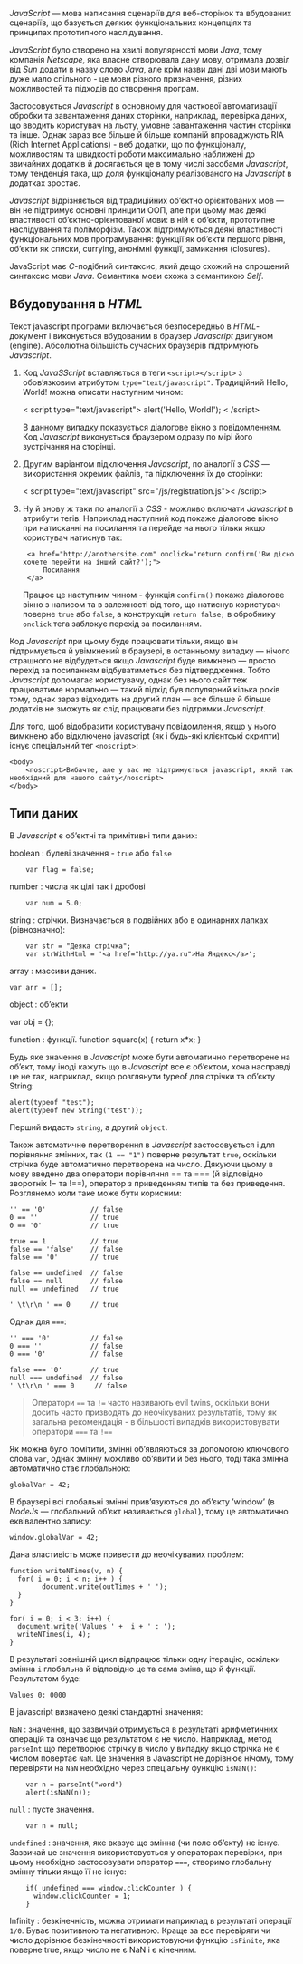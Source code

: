 *JavaScript* — мова написання сценаріїв для веб-сторінок та вбудованих сценаріїв, що базується деяких функціональних концепціях та принципах прототипного наслідування.

*JavaScript* було створено на хвилі популярності мови *Java*, тому компанія *Netscape*, яка власне створювала дану мову, отримала дозвіл від *Sun* додати в назву слово *Java*, але крім назви дані дві мови мають дуже мало спільного - це мови різного призначення, різних можливостей та підходів до створення програм. 

Застосовується *Javascript* в основному для часткової автоматизації обробки та завантаження даних сторінки, наприклад, перевірка даних, що вводить користувач на льоту, умовне завантаження частин сторінки та інше. Однак зараз все більше й більше компаній впроваджують RIA (Rich Internet Applications) - веб додатки, що по функціоналу, можливостям та швидкості роботи максимально наближені до звичайних додатків й досягається це в тому числі засобами *Javascript*, тому тенденція така, що доля функціоналу реалізованого на *Javascript* в додатках зростає.

*Javascript* відрізняється від традиційних об’єктно орієнтованих мов — він не підтримує основні принципи ООП, але при цьому має деякі властивості об’єктно-орієнтованої мови: в ній є об’єкти, прототипне наслідування та поліморфізм. Також підтримуються деякі властивості функціональних мов програмування: функції як об’єкти першого рівня, об’єкти як списки, currying, анонімні функції, замикання (closures).

JavaScript має *C*-подібний синтаксис, який дещо схожий на спрощений синтаксис мови *Java*. Семантика мови схожа з семантикою *Self*.

Вбудовування в *HTML*
----------

Текст javascript програми включається безпосередньо в *HTML*-документ і виконується вбудованим в браузер *Javascript* двигуном (engine). Абсолютна більшість сучасних браузерів підтримують *Javascript*. 

1. Код *JavaSScript* вставляється в теги `<script></script>` з обов’язковим атрибутом `type="text/javascript"`. Традиційний Hello, World! можна описати наступним чином:

    < script type="text/javascript">
      alert('Hello, World!');
    < /script>

    В данному випадку показується діалогове вікно з повідомленням. Код *Javascript* виконується браузером одразу по мірі його зустрічання на сторінці.

2. Другим варіантом підключення *Javascript*, по аналогії з *CSS* — використання окремих файлів, та підключення їх до сторінки:

    < script type="text/javascript" src="/js/registration.js">< /script>

3. Ну й знову ж таки по аналогії з *CSS* - можливо включати *Javascript* в атрибути тегів. Наприклад наступний код покаже діалогове вікно при натисканні на посилання та перейде на нього тільки якщо користувач натиснув так:
 
        <a href="http://anothersite.com" onclick="return confirm('Ви дісно хочете перейти на інший сайт?');">
            Посилання
        </a>
    
    Працює це наступним чином - функція `confirm()` покаже діалогове вікно з написом та в залежності від того, що натиснув користувач поверне `true` або `false`, а конструкція `return false;` в обробнику `onclick` тега заблокує перехід за посиланням. 

Код *Javascript* при цьому буде працювати тільки, якщо він підтримується й увімкнений в браузері, в останньому випадку — нічого страшного не відбудеться якщо *Javascript* буде вимкнено — просто перехід за посиланням відбуватиметься без підтвердження. Тобто *Javascript* допомагає користувачу, однак без нього сайт теж працюватиме нормально — такий підхід був популярний кілька років тому, однак зараз відходить на другий план — все більше й більше додатків не зможуть як слід працювати без підтримки *Javascript*.

Для того, щоб відобразити користувачу повідомлення, якщо у нього вимкнено або відключено javascript (як і будь-які клієнтські скрипти) існує спеціальний тег `<noscript>`:

    <body>
        <noscript>Вибачте, але у вас не підтримується javascript, який так необхідний для нашого сайту</noscript>
    </body>

Типи даних
---------

В *Javascript* є об’єктні та примітивні типи даних:

boolean
: булеві значення - `true` або `false`

        var flag = false;

number
: числа як цілі так і дробові

        var num = 5.0;

string
: стрічки. Визначається в подвійних або в одинарних лапках (рівнозначно):
    
        var str = "Деяка стрічка";
        var strWithHtml = '<a href="http://ya.ru">На Яндекс</a>';

array
: массиви даних.

    var arr = [];

object
: об’екти

   var obj = {};

function
: функції.
   function square(x) {
      return x*x;
   }
   
Будь яке значення в *Javascript* може бути автоматично перетворене на об’єкт, тому іноді кажуть що в *Javascript* все є об’єктом, хоча насправді це не так, наприклад, якщо розглянути typeof для стрічки та об’єкту String:

	alert(typeof "test");
	alert(typeof new String("test"));

Перший видасть `string`, а другий `object`.

Також автоматичне перетворення в *Javascript* застосовується і для порівняння змінних, так `(1 == "1")` поверне результат `true`, оскільки стрічка буде автоматично перетворена на число. Дякуючи цьому в мову введено два оператори порівняння == та === (й відповідно зворотніх != та !==), оператор з приведенням типів та без приведення. Розглянемо коли таке може бути корисним:

	'' == '0'           // false
	0 == ''             // true
	0 == '0'            // true

	true == 1			// true
	false == 'false'    // false
	false == '0'        // true

	false == undefined  // false
	false == null       // false
	null == undefined   // true

	' \t\r\n ' == 0     // true

Однак для `===`:

	'' === '0'          // false
	0 === ''			// false
	0 === '0'           // false

	false === '0'       // true
	null === undefined  // false
	' \t\r\n ' === 0     // false

> Оператори `==` та `!=` часто називають evil twins, оскільки вони досить часто призводять до неочікуваних результатів, тому як загальна рекомендація - в більшості випадків використовувати оператори `===` та `!==`

Як можна було помітити, змінні об’являються за допомогою ключового слова `var`, однак змінну можливо об’явити й без нього, тоді така змінна автоматично стає глобальною: 

	globalVar = 42;

В браузері всі глобальні змінні прив’язуються до об’єкту ’window’ (в *NodeJs* — глобальний об’єкт називається `global`), тому це автоматично еквівалентно запису:

	window.globalVar = 42;

Дана властивість може привести до неочікуваних проблем:

	function writeNTimes(v, n) {
  	  for( i = 0; i < n; i++ ) {  
            document.write(outTimes + ' ');
  	  }
	}
 
	for( i = 0; i < 3; i++) {
	  document.write('Values ' +  i + ' : ');
	  writeNTimes(i, 4);
	}

В результаті зовнішній цикл відпрацює тільки одну ітерацію, оскільки змінна `i` глобальна й відповідно це та сама зміна, що й функції. Результатом буде:

	Values 0: 0000

В javascript визначено деякі стандартні значення:

`NaN`
: значення, що зазвичай отримується в результаті арифметичних операцій та означає що результатом є не число. Наприклад, метод `parseInt` що перетворює стрічку в число у випадку якщо стрічка не є числом повертає `NaN`. Це значення в Javascript не дорівнює нічому, тому перевіряти на `NaN` необхідно через спеціальну функцію `isNaN()`: 

 		var n = parseInt("word")
 		alert(isNaN(n));

`null`
: пусте значення.

		var n = null;

`undefined`
: значення, яке вказує що змінна (чи поле об’єкту) не існує. Зазвичай це значення використовується у операторах перевірки, при цьому необхідно застосовувати оператор `===`, створимо глобальну змінну тільки якщо її не існує:

		if( undefined === window.clickCounter ) {
		  window.clickCounter = 1;
		}

Infinity
: безкінечність, можна отримати наприклад в результаті операції `1/0`. Буває позитивною та негативною. Краще за все перевіряти чи число дорівнює безкінечності використовуючи функцію `isFinite`, яка поверне true, якщо число не є NaN і є кінечним.

